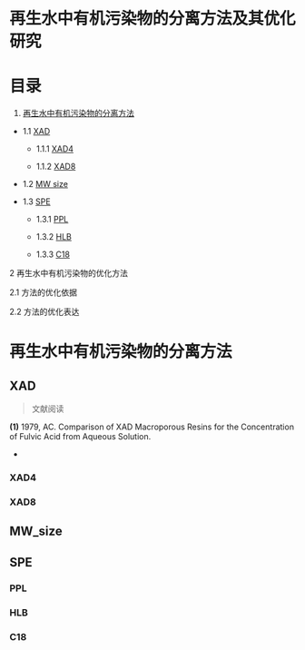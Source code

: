 # 再生水中有机污染物的分离方法及其优化研究

# 目录

1. [再生水中有机污染物的分离方法](#再生水中有机污染物的分离方法)

* 1.1 [XAD](#XAD)

  * 1.1.1 [XAD4](#XAD4)
  
  * 1.1.2 [XAD8](#XAD8)

* 1.2 [MW size](#MW_size)

* 1.3 [SPE](#SPE)
  
  * 1.3.1 [PPL](#PPL)
  
  * 1.3.2 [HLB](#HLB)
  
  * 1.3.3 [C18](#C18)


2 再生水中有机污染物的优化方法

2.1 方法的优化依据

2.2  方法的优化表达

# 再生水中有机污染物的分离方法

## XAD

> 文献阅读

**(1)** 1979, AC. Comparison of XAD Macroporous Resins for the Concentration of Fulvic Acid from Aqueous Solution.

  * 

### XAD4

### XAD8

## MW_size

## SPE

### PPL

### HLB

### C18


